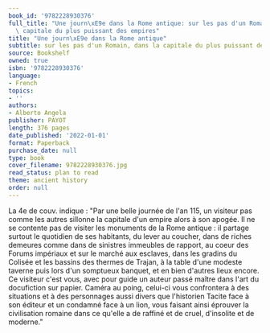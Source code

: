 ```yaml
---
book_id: '9782228930376'
full_title: "Une journ\xE9e dans la Rome antique: sur les pas d'un Romain, dans la\
  \ capitale du plus puissant des empires"
title: "Une journ\xE9e dans la Rome antique"
subtitle: sur les pas d'un Romain, dans la capitale du plus puissant des empires
source: Bookshelf
owned: true
isbn: '9782228930376'
language:
- French
topics:
- ''
authors:
- Alberto Angela
publisher: PAYOT
length: 376 pages
date_published: '2022-01-01'
format: Paperback
purchase_date: null
type: book
cover_filename: 9782228930376.jpg
read_status: plan to read
theme: ancient history
order: null
---
```

La 4e de couv. indique : "Par une belle journée de l'an 115, un visiteur pas comme les autres sillonne la capitale d'un empire alors à son apogée. Il ne se contente pas de visiter les monuments de la Rome antique : il partage surtout le quotidien de ses habitants, du lever au coucher, dans de riches demeures comme dans de sinistres immeubles de rapport, au coeur des Forums impériaux et sur le marché aux esclaves, dans les gradins du Colisée et les bassins des thermes de Trajan, à la table d'une modeste taverne puis lors d'un somptueux banquet, et en bien d'autres lieux encore. Ce visiteur c'est vous, avec pour guide un auteur passé maître dans l'art du docufiction sur papier. Caméra au poing, celui-ci vous confrontera à des situations et à des personnages aussi divers que l'historien Tacite face à son éditeur et un condamné face à un lion, vous faisant ainsi éprouver la civilisation romaine dans ce qu'elle a de raffiné et de cruel, d'insolite et de moderne."

